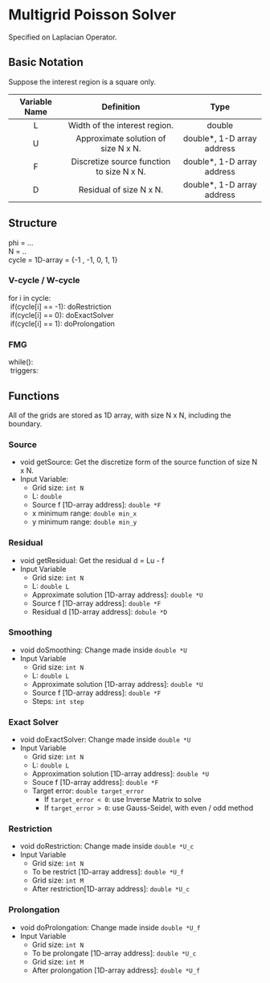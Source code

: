 # Multigrid Poisson Solver
Specified on Laplacian Operator.

## Basic Notation
Suppose the interest region is a square only.

| Variable Name |                 Definition                |            Type            |
|:-------------:|:-----------------------------------------:|:--------------------------:|
|       L       | Width of the interest region.             |           double           |
|       U       | Approximate solution of size N x N.       | double*, 1-D array address |
|       F       | Discretize source function to size N x N. | double*, 1-D array address |
|       D       | Residual of size N x N.                   | double*, 1-D array address |

## Structure
phi = ... </br>
N = ..</br>
cycle = 1D-array = {-1 , -1, 0, 1, 1}</br>

### V-cycle / W-cycle
for i in cycle:</br>
&nbsp;if(cycle[i] == -1): doRestriction</br>
&nbsp;if(cycle[i] ==  0): doExactSolver</br>
&nbsp;if(cycle[i] ==  1): doProlongation</br>

### FMG
while():</br>
&nbsp;triggers:</br>

## Functions
All of the grids are stored as 1D array, with size N x N, including the boundary.

### Source
* void getSource: Get the discretize form of the source function of size N x N.
* Input Variable:
  * Grid size: `int N`
  * L: `double`
  * Source f [1D-array address]: `double *F`
  * x minimum range: `double min_x`
  * y minimum range: `double min_y`

### Residual
* void getResidual: Get the residual d = Lu - f
* Input Variable
  * Grid size: `int N`
  * L: `double L`
  * Approximate solution [1D-array address]: `double *U`
  * Source f [1D-array address]: `double *F`
  * Residual d [1D-array address]: `dobule *D`

### Smoothing
* void doSmoothing: Change made inside `double *U`
* Input Variable
  * Grid size: `int N`
  * L: `double L`
  * Approximate solution [1D-array address]: `double *U`
  * Source f [1D-array address]: `double *F`
  * Steps: `int step`

### Exact Solver
* void doExactSolver: Change made inside `double *U`
* Input Variable
  * Grid size: `int N`
  * L: `double L`
  * Approximation solution [1D-array address]: `double *U`
  * Souce f [1D-array address]: `double *F`
  * Target error: `double target_error`
    * If `target_error < 0`: use Inverse Matrix to solve
    * If `target_error > 0`: use Gauss-Seidel, with even / odd method

### Restriction
* void doRestriction: Change made inside `double *U_c`
* Input Variable
  * Grid size: `int N`
  * To be restrict [1D-array address]: `double *U_f`
  * Grid size: `int M`
  * After restriction[1D-array address]: `double *U_c`

### Prolongation
* void doProlongation: Change made inside `double *U_f`
* Input Variable
  * Grid size: `int N`
  * To be prolongate [1D-array address]: `double *U_c`
  * Grid size: `int M`
  * After prolongation [1D-array address]: `double *U_f`
